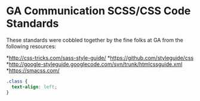 # GA Communication SCSS/CSS Code Standards

These standards were cobbled together by the fine folks at GA from the following resources:

*http://css-tricks.com/sass-style-guide/
*https://github.com/styleguide/css
*http://google-styleguide.googlecode.com/svn/trunk/htmlcssguide.xml
*https://smacss.com/

```css
.class {
  text-align: left;
}
```
